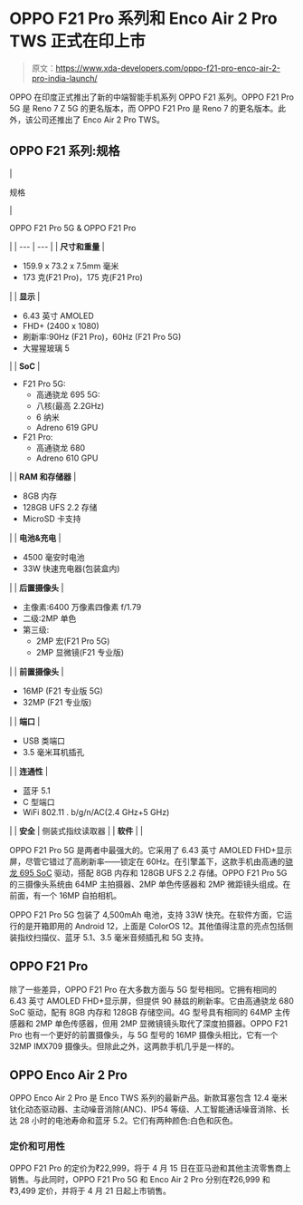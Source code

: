# OPPO F21 Pro 系列和 Enco Air 2 Pro TWS 正式在印上市

> 原文：<https://www.xda-developers.com/oppo-f21-pro-enco-air-2-pro-india-launch/>

OPPO 在印度正式推出了新的中端智能手机系列 OPPO F21 系列。OPPO F21 Pro 5G 是 Reno 7 Z 5G 的更名版本，而 OPPO F21 Pro 是 Reno 7 的更名版本。此外，该公司还推出了 Enco Air 2 Pro TWS。

## OPPO F21 系列:规格

| 

规格

 | 

OPPO F21 Pro 5G & OPPO F21 Pro

 |
| --- | --- |
| **尺寸和重量** | 

*   159.9 x 73.2 x 7.5mm 毫米
*   173 克(F21 Pro)，175 克(F21 Pro)

 |
| **显示** | 

*   6.43 英寸 AMOLED
*   FHD+ (2400 x 1080)
*   刷新率:90Hz (F21 Pro)，60Hz (F21 Pro 5G)
*   大猩猩玻璃 5

 |
| **SoC** | 

*   F21 Pro 5G:
    *   高通骁龙 695 5G:
    *   八核(最高 2.2GHz)
    *   6 纳米
    *   Adreno 619 GPU
*   F21 Pro:
    *   高通骁龙 680
    *   Adreno 610 GPU

 |
| **RAM 和存储器** | 

*   8GB 内存
*   128GB UFS 2.2 存储
*   MicroSD 卡支持

 |
| **电池&充电** | 

*   4500 毫安时电池
*   33W 快速充电器(包装盒内)

 |
| **后置摄像头** | 

*   主像素:6400 万像素四像素 f/1.79
*   二级:2MP 单色
*   第三级:
    *   2MP 宏(F21 Pro 5G)
    *   2MP 显微镜(F21 专业版)

 |
| **前置摄像头** | 

*   16MP (F21 专业版 5G)
*   32MP (F21 专业版)

 |
| **端口** | 

*   USB 类端口
*   3.5 毫米耳机插孔

 |
| **连通性** | 

*   蓝牙 5.1
*   C 型端口
*   WiFi 802.11 . b/g/n/AC(2.4 GHz+5 GHz)

 |
| **安全** | 侧装式指纹读取器 |
| **软件** |  |

OPPO F21 Pro 5G 是两者中最强大的。它采用了 6.43 英寸 AMOLED FHD+显示屏，尽管它错过了高刷新率——锁定在 60Hz。在引擎盖下，这款手机由高通的[骁龙 695 SoC](https://www.xda-developers.com/qualcomm-778g-plus-695-680-480-plus-announced/) 驱动，搭配 8GB 内存和 128GB UFS 2.2 存储。OPPO F21 Pro 5G 的三摄像头系统由 64MP 主拍摄器、2MP 单色传感器和 2MP 微距镜头组成。在前面，有一个 16MP 自拍相机。

OPPO F21 Pro 5G 包装了 4,500mAh 电池，支持 33W 快充。在软件方面，它运行的是开箱即用的 Android 12，上面是 ColorOS 12。其他值得注意的亮点包括侧装指纹扫描仪、蓝牙 5.1、3.5 毫米音频插孔和 5G 支持。

## OPPO F21 Pro

除了一些差异，OPPO F21 Pro 在大多数方面与 5G 型号相同。它拥有相同的 6.43 英寸 AMOLED FHD+显示屏，但提供 90 赫兹的刷新率。它由高通骁龙 680 SoC 驱动，配有 8GB 内存和 128GB 存储空间。4G 型号具有相同的 64MP 主传感器和 2MP 单色传感器，但用 2MP 显微镜镜头取代了深度拍摄器。OPPO F21 Pro 也有一个更好的前置摄像头，与 5G 型号的 16MP 摄像头相比，它有一个 32MP IMX709 摄像头。但除此之外，这两款手机几乎是一样的。

## OPPO Enco Air 2 Pro

OPPO Enco Air 2 Pro 是 Enco TWS 系列的最新产品。新款耳塞包含 12.4 毫米钛化动态驱动器、主动噪音消除(ANC)、IP54 等级、人工智能通话噪音消除、长达 28 小时的电池寿命和蓝牙 5.2。它们有两种颜色:白色和灰色。

### 定价和可用性

OPPO F21 Pro 的定价为₹22,999，将于 4 月 15 日在亚马逊和其他主流零售商上销售。与此同时，OPPO F21 Pro 5G 和 Enco Air 2 Pro 分别在₹26,999 和₹3,499 定价，并将于 4 月 21 日起上市销售。